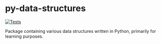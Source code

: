 # **py-data-structures**

[![Tests](https://github.com/c1m50c/py-data-structures/actions/workflows/tests.yml/badge.svg?branch=main)](https://github.com/c1m50c/py-data-structures/actions/workflows/tests.yml)

Package containing various data structures written in Python, primarily for learning purposes.
